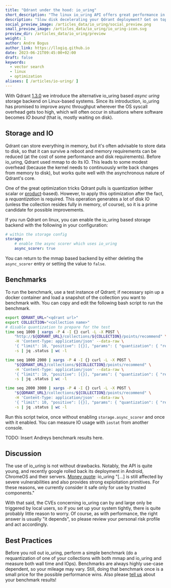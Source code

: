 ```yaml
---
title: "Qdrant under the hood: io_uring"
short_description: "The linux io_uring API offers great performance in certain cases. Here's how Qdrant uses it!"
description: "Slow disk decelerating your Qdrant deployment? Get on top of IO overhead with this one trick!"
social_preview_image: /articles_data/io_uring/social_preview.png
small_preview_image: /articles_data/io_uring/io_uring-icon.svg
preview_dir: /articles_data/io_uring/preview
weight: 1
author: Andre Bogus
author_link: https://llogiq.github.io
date: 2023-06-21T09:45:00+02:00
draft: false
keywords:
  - vector search
  - linux
  - optimization
aliases: [ /articles/io-uring/ ]
---
```


With Qdrant [1.3.0](https://github.com/qdrant/qdrant/releases/tag/v1.3.0) we
introduce the alternative io\_uring based *async uring* storage backend on
Linux-based systems. Since its introduction, io\_uring has promised to improve
async throughput wherever the OS syscall overhead gets too high, which will
often occur in situations where software becomes *IO bound* (that is, mostly
waiting on disk).

## Storage and IO

Qdrant can store everything in memory, but it's often advisable to store data
to disk, so that it can survive a reboot and memory requirements can be reduced
(at the cost of some performance and disk requirements). Before io\_uring,
Qdrant used mmap to do its IO. This leads to some modest overhead (because the
kernel needs to continuously write back changes from memory to disk), but works
quite well with the asynchronous nature of Qdrant's core.

One of the great optimization tricks Qdrant pulls is quantization (either
scalar or [product](https://qdrant.tech/articles/product-quantization/)-based).
However, to apply this optimization after the fact, a *requantization* is
required. This operation generates a lot of disk IO (unless the collection
resides fully in memory, of course), so it is a prime candidate for possible
improvements.

If you run Qdrant on linux, you can enable the io\_uring based storage backend
with the following in your configuration:

```yaml
# within the storage config
storage:
	# enable the async scorer which uses io_uring
	async_scorer: true
```

You can return to the mmap based backend by either deleting the `async_scorer`
entry or setting the value to `false`.

## Benchmarks

To run the benchmark, use a test instance of Qdrant; if necessary spin up a
docker container and load a snapshot of the collection you want to benchmark
with. You can copy and edit the following bash script to run the benchmark.

```bash
export QDRANT_URL="<qdrant url>"
export COLLECTION="<collection name>"
# disable quantization to prepare for the test
time seq 1000 | xargs -P 4 -I {} curl -L -X POST \
	"http://${QDRANT_URL}/collections/${COLLECTION}/points/recommend" \
	-H 'Content-Type: application/json' --data-raw \
	'{ "limit": 10, "positive": [{}], "params": { "quantization": { "rescore": true  } } }' \
	-s | jq .status | wc -l

time seq 1000 2000 | xargs -P 4 -I {} curl -L -X POST \
	"${QDRANT_URL}/collections/${COLLECTION}/points/recommend" \
	-H 'Content-Type: application/json' --data-raw \
	'{ "limit": 10, "positive": [{}], "params": { "quantization": { "rescore": true  } } }' \
	-s | jq .status | wc -l

time seq 2000 3000 | xargs -P 4 -I {} curl -L -X POST \
	"${QDRANT_URL}/collections/${COLLECTION}/points/recommend" \
	-H 'Content-Type: application/json' --data-raw \
	'{ "limit": 10, "positive": [{}], "params": { "quantization": { "rescore": true  } } }' \
	-s | jq .status | wc -l
```

Run this script twice, once without enabling `storage.async_scorer` and once
with it enabled. You can measure IO usage with `iostat` from another console.

TODO: Insert Andreys benchmark results here.

## Discussion

The use of io\_uring is not without drawbacks. Notably, the API is quite young,
and recently google rolled back its deployment in Android, ChromeOS and their
servers. [Money quote](https://security.googleblog.com/2023/06/learnings-from-kctf-vrps-42-linux.html):
io\_uring "[...] is still affected by severe vulnerabilities and also provides
strong exploitation primitives. For these reasons, we currently consider it
safe only for use by trusted components."

With that said, the CVEs concerning io\_uring can by and large only be
triggered by local users, so if you set up your system tightly, there is
quite probably little reason to worry. Of course, as with performance, the
right answer is usually "it depends", so please review your personal risk
profile and act accordingly.

## Best Practices

Before you roll out io\_uring, perform a simple benchmark (do a requantization
of one of your collections with both mmap and io\_uring and measure both wall
time and IOps). Benchmarks are always highly use-case dependent, so your
mileage may vary. Still, doing that benchmark once is a small price for the
possible performance wins. Also please [tell us](https://discord.com/channels/907569970500743200/907569971079569410)
about your benchmark results!
